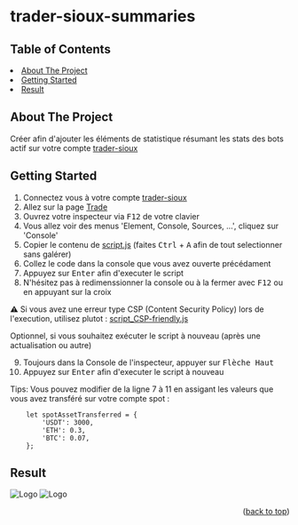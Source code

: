 # trader-sioux-summaries

<!-- Improved compatibility of back to top link: See: https://github.com/othneildrew/Best-README-Template/pull/73 -->
<a id="readme-top"></a>



<!-- TABLE OF CONTENTS -->
## Table of Contents
<li><a href="#about-the-project">About The Project</a></li>
<li><a href="#getting-started">Getting Started</a></li>
<li><a href="#result">Result</a></li>



<!-- ABOUT THE PROJECT -->
## About The Project

Créer afin d'ajouter les éléments de statistique résumant les stats des bots actif sur votre compte <a href="https://www.tradersioux.fr/">trader-sioux</a> 



<!-- GETTING STARTED -->
## Getting Started

1. Connectez vous à votre compte <a href="https://www.tradersioux.fr/">trader-sioux</a>
2. Allez sur la page <a href="[https://www.tradersioux.fr/](https://www.tradersioux.fr/mytrades)">Trade</a>
3. Ouvrez votre inspecteur via <kbd>F12</kbd> de votre clavier
4. Vous allez voir des menus 'Element, Console, Sources, ...', cliquez sur 'Console'
5. Copier le contenu de <a href="https://github.com/azoxx-freelance/trader-sioux-summaries/blob/master/script.js">script.js</a> (faites <kbd>Ctrl</kbd> + <kbd>A</kbd> afin de tout selectionner sans galérer)
6. Collez le code dans la console que vous avez ouverte précédament
7. Appuyez sur <kbd>Enter</kbd> afin d'executer le script
8. N'hésitez pas à redimenssionner la console ou à la fermer avec <kbd>F12</kbd> ou en appuyant sur la croix

⚠️ Si vous avez une erreur type CSP (Content Security Policy) lors de l'execution, utilisez plutot : <a href="https://github.com/azoxx-freelance/trader-sioux-summaries/blob/master/script_CSP-friendly">script_CSP-friendly.js</a>

Optionnel, si vous souhaitez exécuter le script à nouveau (après une actualisation ou autre)

9. Toujours dans la Console de l'inspecteur, appuyer sur <kbd>Flèche Haut</kbd>
10. Appuyez sur <kbd>Enter</kbd> afin d'executer le script à nouveau


Tips: Vous pouvez modifier de la ligne 7 à 11 en assigant les valeurs que vous avez transféré sur votre compte spot : 
```
    let spotAssetTransferred = {
        'USDT': 3000,
        'ETH': 0.3,
        'BTC': 0.07,
    };
```


## Result

<img src="https://i.imgur.com/NJqlgJH.png" alt="Logo">
<img src="https://i.imgur.com/BE5ihkp.png" alt="Logo">

<p align="right">(<a href="#readme-top">back to top</a>)</p>
